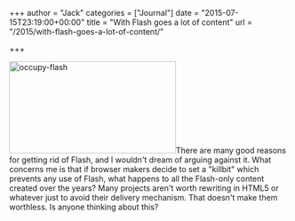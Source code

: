+++
author = "Jack"
categories = ["Journal"]
date = "2015-07-15T23:19:00+00:00"
title = "With Flash goes a lot of content"
url = "/2015/with-flash-goes-a-lot-of-content/"

+++

[<img class="alignright size-medium wp-image-4760" src="/img/2015/07/occupy-flash-300x166.jpg" alt="occupy-flash" width="300" height="166" srcset="/img/2015/07/occupy-flash-300x166.jpg 300w, /img/2015/07/occupy-flash-768x425.jpg 768w, /img/2015/07/occupy-flash-1024x567.jpg 1024w, /img/2015/07/occupy-flash-1200x664.jpg 1200w, /img/2015/07/occupy-flash.jpg 1305w" sizes="(max-width: 300px) 100vw, 300px" />][1]There are many good reasons for getting rid of Flash, and I wouldn't dream of arguing against it. What concerns me is that if browser makers decide to set a "killbit" which prevents any use of Flash, what happens to all the Flash-only content created over the years? Many projects aren't worth rewriting in HTML5 or whatever just to avoid their delivery mechanism. That doesn't make them worthless. Is anyone thinking about this?

 [1]: /img/2015/07/occupy-flash.jpg